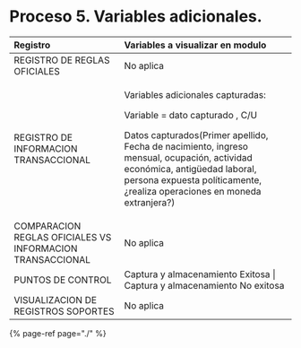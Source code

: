 # Proceso 5. Variables adicionales.

<table>
  <thead>
    <tr>
      <th style="text-align:left"><b>Registro</b>
      </th>
      <th style="text-align:left"><b>Variables a visualizar en modulo</b>
      </th>
    </tr>
  </thead>
  <tbody>
    <tr>
      <td style="text-align:left">REGISTRO DE REGLAS OFICIALES</td>
      <td style="text-align:left">No aplica</td>
    </tr>
    <tr>
      <td style="text-align:left">REGISTRO DE INFORMACION TRANSACCIONAL</td>
      <td style="text-align:left">
        <p>Variables adicionales capturadas:</p>
        <p>Variable = dato capturado , C/U</p>
        <p>Datos capturados(Primer apellido, Fecha de nacimiento, ingreso mensual,
          ocupaci&#xF3;n, actividad econ&#xF3;mica, antig&#xFC;edad laboral, persona
          expuesta pol&#xED;ticamente, &#xBF;realiza operaciones en moneda extranjera?)</p>
      </td>
    </tr>
    <tr>
      <td style="text-align:left">COMPARACION REGLAS OFICIALES VS INFORMACION TRANSACCIONAL</td>
      <td style="text-align:left">No aplica</td>
    </tr>
    <tr>
      <td style="text-align:left">PUNTOS DE CONTROL</td>
      <td style="text-align:left">Captura y almacenamiento Exitosa | Captura y almacenamiento No exitosa</td>
    </tr>
    <tr>
      <td style="text-align:left">VISUALIZACION DE REGISTROS SOPORTES</td>
      <td style="text-align:left">No aplica</td>
    </tr>
  </tbody>
</table>

{% page-ref page="./" %}

